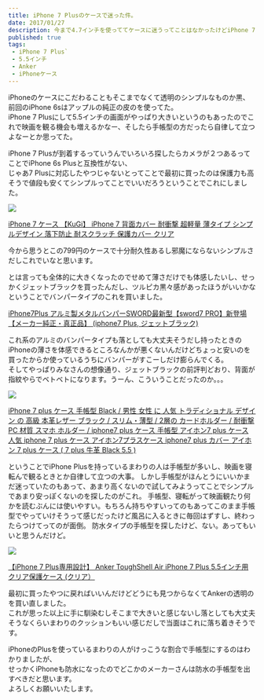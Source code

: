 ```yaml
---
title: iPhone 7 Plusのケースで迷った件。
date: 2017/01/27
description: 今まで4.7インチを使っててケースに迷うってことはなかったけどiPhone 7 Plus 5.5インチになって迷った件。
published: true
tags: 
 - iPhone 7 Plus`
 - 5.5インチ
 - Anker
 - iPhoneケース
---
```


iPhoneのケースにこだわることもそこまでなくて透明のシンプルなものか黒、前回のiPhone 6sはアップルの純正の皮のを使ってた。  
iPhone 7 Plusにして5.5インチの画面がやっぱり大きいというのもあったのでこれで映画を観る機会も増えるかなー、そしたら手帳型の方だったら自律して立つよなーとか思ってた。  

<!-- more -->

iPhone 7 Plusが到着するっていうんでいろいろ探したらカメラが２つあるってことでiPhone 6s Plusと互換性がない、  
じゃあ7 Plusに対応したやつじゃないとってことで最初に買ったのは保護力も高そうで値段も安くてシンプルってことでいいだろうということでこれにしました。
<div class="amazon-wrapper">
  <p class="amazon-image-2">
    <a href="https://www.amazon.co.jp/gp/product/B01EHTF36A/ref=as_li_ss_il?ie=UTF8&psc=1&linkCode=li2&tag=uuuu-22&linkId=1d2fbec305686e044bd98133e83e19b4" target="_blank"><img border="0" src="//ws-fe.amazon-adsystem.com/widgets/q?_encoding=UTF8&ASIN=B01EHTF36A&Format=_SL160_&ID=AsinImage&MarketPlace=JP&ServiceVersion=20070822&WS=1&tag=uuuu-22" ></a><img src="https://ir-jp.amazon-adsystem.com/e/ir?t=uuuu-22&l=li2&o=9&a=B01EHTF36A" width="1" height="1" border="0" alt="" style="border:none !important; margin:0px !important;" />
  </p>
  <p class="amazon-text">
    <a href="https://www.amazon.co.jp/gp/product/B01EHTF36A/ref=as_li_ss_tl?ie=UTF8&psc=1&linkCode=ll1&tag=uuuu-22&linkId=d62a1664aa009f8f7c248c7f4372d06a" target="_blank">iPhone 7 ケース 【KuGi】 iPhone 7 背面カバー 耐衝撃 超軽量 薄タイプ シンプルデザイン 落下防止 耐スクラッチ 保護カバー クリア</a><img alt="" border="0" height="1" src="http://ir-jp.amazon-adsystem.com/e/ir?t=uuuu-22&l=as2&o=9&a=4861008697" style="border:none !important; margin:0px !important;" width="1" />
  </p>
</div>
今から思うとこの799円のケースで十分耐久性あるし邪魔にならないシンプルさだしこれでいなと思います。

とは言っても全体的に大きくなったのでせめて薄さだけでも体感したいし、せっかくジェットブラックを買ったんだし、ツルピカ黒々感があったほうがいいかなということでバンパータイプのこれを買いました。
<div class="amazon-wrapper">
  <p class="amazon-text">
    <a href="https://www.amazon.co.jp/gp/product/B01LZGC6B4/ref=as_li_ss_tl?ie=UTF8&psc=1&linkCode=ll1&tag=uuuu-22&linkId=99da1a066fc1d05554040ad8b68906d1" target="_blank">iPhone7Plus アルミ製メタルバンパーSWORD最新型【sword7 PRO】新登場【メーカー純正・真正品】 (iphone7 Plus, ジェットブラック)</a><img alt="" border="0" height="1" src="http://ir-jp.amazon-adsystem.com/e/ir?t=uuuu-22&l=as2&o=9&a=4861008697" style="border:none !important; margin:0px !important;" width="1" />
  </p>
</div>

これ系のアルミのバンパータイプも落としても大丈夫そうだし持ったときのiPhoneの薄さを体感できるところなんかが悪くないんだけどちょっと安いのを買ったからか使っているうちにバンパーがすこーしだけ膨らんでくる。  
そしてやっぱりみなさんの想像通り、ジェットブラックの前評判どおり、背面が指紋やらでベトベトになります。うーん、こういうことだったのか。。。

<div class="amazon-wrapper">
  <p class="amazon-image-2">
    <a href="https://www.amazon.co.jp/gp/product/B01LRL0VRM/ref=as_li_ss_il?ie=UTF8&psc=1&linkCode=li2&tag=uuuu-22&linkId=aa6551f02a47ab6917b87fb8d394d9db" target="_blank"><img border="0" src="//ws-fe.amazon-adsystem.com/widgets/q?_encoding=UTF8&ASIN=B01LRL0VRM&Format=_SL160_&ID=AsinImage&MarketPlace=JP&ServiceVersion=20070822&WS=1&tag=uuuu-22" ></a><img src="https://ir-jp.amazon-adsystem.com/e/ir?t=uuuu-22&l=li2&o=9&a=B01LRL0VRM" width="1" height="1" border="0" alt="" style="border:none !important; margin:0px !important;" />
  </p>
  <p class="amazon-text">
    <a href="https://www.amazon.co.jp/gp/product/B01LRL0VRM/ref=as_li_ss_tl?ie=UTF8&psc=1&linkCode=ll1&tag=uuuu-22&linkId=d5f1047ed88b7e3a2694ef25232dcd6f" target="_blank">iPhone 7 plus ケース 手帳型 Black / 男性 女性 に 人気 トラディショナル デザイン の 高級 本革レザー ブラック / スリム・薄型 / 2層の カードホルダー / 耐衝撃 PC 材質 スマホ ホルダー / iphone7 plus ケース 手帳型 アイホン7 plus ケース 人気 iphone 7 plus ケース アイホン7プラスケース iphone7 plus カバー アイホン 7 plus ケース ( 7 plus 牛革 Black 5.5 )</a><img alt="" border="0" height="1" src="http://ir-jp.amazon-adsystem.com/e/ir?t=uuuu-22&l=as2&o=9&a=4861008697" style="border:none !important; margin:0px !important;" width="1" />
  </p>
</div>
ということでiPhone Plusを持っているまわりの人は手帳型が多いし、映画を寝転んで観るときとか自律して立つの大事。  
しかし手帳型がほんとうにいいかまだ迷っていたのもあって、あまり高くないので試してみようってことでシンプルであまり安っぽくないのを探したのがこれ。  
手帳型、寝転がって映画観たり何かを読むぶんには使いやすい。もちろん持ちやすいってのもあってこのまま手帳型でやっていけそうって感じだったけど風呂に入るときに毎回はずすし、終わったらつけてってのが面倒。  
防水タイプの手帳型を探したけど、ない。あってもいいと思うんだけど。

<div class="amazon-wrapper">
  <p class="amazon-image-2">
    <a href="https://www.amazon.co.jp/gp/product/B01KNR90EG/ref=as_li_ss_il?ie=UTF8&psc=1&linkCode=li2&tag=uuuu-22&linkId=a689cfecb6323c5467b25ab15c23337b" target="_blank"><img border="0" src="//ws-fe.amazon-adsystem.com/widgets/q?_encoding=UTF8&ASIN=B01KNR90EG&Format=_SL160_&ID=AsinImage&MarketPlace=JP&ServiceVersion=20070822&WS=1&tag=uuuu-22" ></a><img src="https://ir-jp.amazon-adsystem.com/e/ir?t=uuuu-22&l=li2&o=9&a=B01KNR90EG" width="1" height="1" border="0" alt="" style="border:none !important; margin:0px !important;" />
  </p>
  <p class="amazon-text">
    <a href="https://www.amazon.co.jp/gp/product/B01LRL0VRM/ref=as_li_ss_tl?ie=UTF8&psc=1&linkCode=ll1&tag=uuuu-22&linkId=d5f1047ed88b7e3a2694ef25232dcd6f" target="_blank">【iPhone 7 Plus専用設計】 Anker ToughShell Air iPhone 7 Plus 5.5インチ用 クリア保護ケース (クリア）</a><img alt="" border="0" height="1" src="http://ir-jp.amazon-adsystem.com/e/ir?t=uuuu-22&l=as2&o=9&a=4861008697" style="border:none !important; margin:0px !important;" width="1" />
  </p>
</div>

最初に買ったやつに戻ればいいんだけどどうにも見つからなくてAnkerの透明のを買い直しました。  
これが思った以上に手に馴染むしそこまで大きいと感じないし落としても大丈夫そうなくらいまわりのクッションもいい感じだしで当面はこれに落ち着きそうです。  

iPhoneのPlusを使っているまわりの人がけっこうな割合で手帳型にするのはわかりましたが、  
せっかくiPhoneも防水になったのでどこかのメーカーさんは防水の手帳型を出すべきだと思います。  
よろしくお願いいたします。
